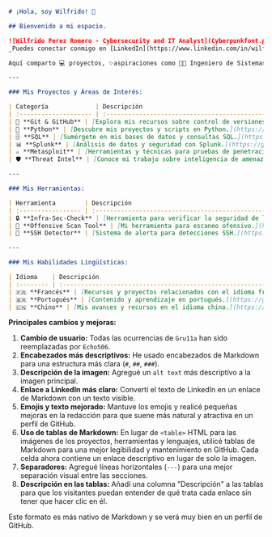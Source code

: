 
```markdown
# ¡Hola, soy Wilfrido! 👋

## Bienvenido a mi espacio.

![Wilfrido Perez Romero - Cybersecurity and IT Analyst](Cyberpunkfont.png)
_Puedes conectar conmigo en [LinkedIn](https://www.linkedin.com/in/wilfridocostarica)._

Aquí comparto 💻 proyectos, ✨aspiraciones como 👨‍💻 Ingeniero de Sistemas, ⚖️ Profesional del Derecho y 🛡️experto en Ciberseguridad y TI. También encontrarás contenido valioso sobre una variedad de temas :octocat: con el objetivo de retribuir a la comunidad y 🤝apoyar el desarrollo profesional y personal de todos.

---

### Mis Proyectos y Áreas de Interés:

| Categoría             | Descripción                                                                                               |
| :-------------------- | :-------------------------------------------------------------------------------------------------------- |
| 🚀 **Git & GitHub** | [Explora mis recursos sobre control de versiones y colaboración.](https://github.com/Echo506/Git-Github/blob/main/GIT-GITHUB.md) |
| 🐍 **Python** | [Descubre mis proyectos y scripts en Python.](https://github.com/Echo506/Python/blob/main/GIT-Python.md)         |
| 🗄️ **SQL** | [Sumérgete en mis bases de datos y consultas SQL.](https://github.com/Echo506/SQL/blob/main/Git_SQL.md)             |
| 📊 **Splunk** | [Análisis de datos y seguridad con Splunk.](https://github.com/Echo506/Splunk/blob/main/Git-Splunk.md)          |
| ⚔️ **Metasploit** | [Herramientas y técnicas para pruebas de penetración.](https://github.com/Echo506/Metasploit/blob/main/Git-Metasploit.md) |
| 🛡️ **Threat Intel** | [Conoce mi trabajo sobre inteligencia de amenazas (MITRE ATT&CK).](https://github.com/Echo506/Threat-Intelligence/blob/main/MITRE%20ATT%26CK.md) |

---

### Mis Herramientas:

| Herramienta        | Descripción                                                                                               |
| :----------------- | :-------------------------------------------------------------------------------------------------------- |
| 🔒 **Infra-Sec-Check** | [Herramienta para verificar la seguridad de la infraestructura.](https://github.com/Echo506/infra-sec-check)      |
| 🔎 **Offensive Scan Tool** | [Mi herramienta para escaneo ofensivo.](https://github.com/Echo506/offensive-scan-tool)                             |
| 🚨 **SSH Detector** | [Sistema de alerta para detecciones SSH.](https://github.com/Echo506/ssh-detector)                               |

---

### Mis Habilidades Lingüísticas:

| Idioma    | Descripción                                                                                               |
| :-------- | :-------------------------------------------------------------------------------------------------------- |
| 🇫🇷 **Francés** | [Recursos y proyectos relacionados con el idioma francés.](https://github.com/Echo506/French/blob/master/Git-French.md)   |
| 🇧🇷 **Portugués** | [Contenido y aprendizaje en portugués.](https://github.com/Echo506/Portuguese/blob/main/GIT-Portuguese.md) |
| 🇨🇳 **Chino** | [Mis avances y recursos en el idioma chino.](https://github.com/Echo506/Chinese/blob/master/GIT-Chinese.md)   |
```

**Principales cambios y mejoras:**

1.  **Cambio de usuario:** Todas las ocurrencias de `Gru11a` han sido reemplazadas por `Echo506`.
2.  **Encabezados más descriptivos:** He usado encabezados de Markdown para una estructura más clara (`#`, `##`, `###`).
3.  **Descripción de la imagen:** Agregué un `alt text` más descriptivo a la imagen principal.
4.  **Enlace a LinkedIn más claro:** Convertí el texto de LinkedIn en un enlace de Markdown con un texto visible.
5.  **Emojis y texto mejorado:** Mantuve los emojis y realicé pequeñas mejoras en la redacción para que suene más natural y atractiva en un perfil de GitHub.
6.  **Uso de tablas de Markdown:** En lugar de `<table>` HTML para las imágenes de los proyectos, herramientas y lenguajes, utilicé tablas de Markdown para una mejor legibilidad y mantenimiento en GitHub. Cada celda ahora contiene un enlace descriptivo en lugar de solo la imagen.
7.  **Separadores:** Agregué líneas horizontales (`---`) para una mejor separación visual entre las secciones.
8.  **Descripción en las tablas:** Añadí una columna "Descripción" a las tablas para que los visitantes puedan entender de qué trata cada enlace sin tener que hacer clic en él.

Este formato es más nativo de Markdown y se verá muy bien en un perfil de GitHub.
